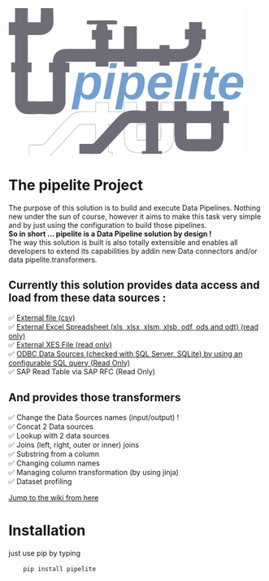 ![](logo_transp_med.png)
# The pipelite Project
The purpose of this solution is to build and execute Data Pipelines. Nothing new under the sun of course, however it aims to make this task very simple and by just using the configuration to build those pipelines.  
**So in short ... pipelite is a Data Pipeline solution by design !**  
The way this solution is built is also totally extensible and enables all developers to extend its capabilities by addin new Data connectors and/or data pipelite.transformers.  

## Currently this solution provides data access and load from these data sources :  
✅  [External file (csv)](https://github.com/datacorner/pipelite/wiki/csvFileDS)  
✅  [External Excel Spreadsheet (xls, xlsx, xlsm, xlsb, odf, ods and odt) (read only)](https://github.com/datacorner/pipelite/wiki/excelFileDS)  
✅  [External XES File (read only)](https://github.com/datacorner/pipelite/wiki/xesFileDS)  
✅  [ODBC Data Sources (checked with SQL Server, SQLite) by using an configurable SQL query (Read Only)](https://github.com/datacorner/pipelite/wiki/odbcDS)  
✅  SAP Read Table via SAP RFC (Read Only)  

## And provides those transformers  
✅ Change the Data Sources names (input/output) !  
✅ Concat 2 Data sources  
✅ Lookup with 2 data sources  
✅ Joins (left, right, outer or inner) joins    
✅ Substring from a column  
✅ Changing column names  
✅ Managing column transformation (by using jinja)  
✅ Dataset profiling   

[Jump to the wiki from here](https://github.com/datacorner/pipelite/wiki)

# Installation

just use pip by typing
```
    pip install pipelite
```
